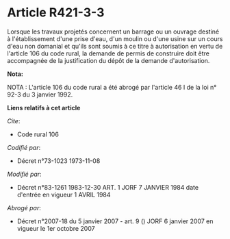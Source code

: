 # Article R421-3-3

Lorsque les travaux projetés concernent un barrage ou un ouvrage destiné à l'établissement d'une prise d'eau, d'un moulin ou
d'une usine sur un cours d'eau non domanial et qu'ils sont soumis à ce titre à autorisation en vertu de l'article 106 du code
rural, la demande de permis de construire doit être accompagnée de la justification du dépôt de la demande d'autorisation.

**Nota:**

NOTA : L'article 106 du code rural a été abrogé par l'article 46 I de la loi n° 92-3 du 3 janvier 1992.

**Liens relatifs à cet article**

_Cite_:

  - Code rural 106

_Codifié par_:

  - Décret n°73-1023 1973-11-08

_Modifié par_:

  - Décret n°83-1261 1983-12-30 ART. 1 JORF 7 JANVIER 1984 date d'entrée en vigueur 1 AVRIL 1984

_Abrogé par_:

  - Décret n°2007-18 du 5 janvier 2007 - art. 9 () JORF 6 janvier 2007 en vigueur le 1er octobre 2007
